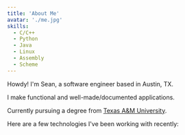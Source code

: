 ```yaml
---
title: 'About Me'
avatar: './me.jpg'
skills:
  - C/C++
  - Python
  - Java
  - Linux
  - Assembly
  - Scheme
---
```


Howdy! I'm Sean, a software engineer based in Austin, TX.

I make functional and well-made/documented applications.

Currently pursuing a degree from [Texas A&M University](https://www.tamu.edu/).

Here are a few technologies I've been working with recently:
